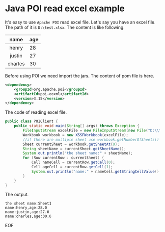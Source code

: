 # Java POI read excel example
It's easy to use `Apache POI` read excel file. Let's say you have an excel file. The path of it is `D:\test.xlsx`.
The content is like following.

|name   |age|
|:---:  |:--|
|henry  | 28|
|justin | 27|
|charles| 30|

Before using POI we need import the jars. The content of pom file is here.
```xml
<dependency>
    <groupId>org.apache.poi</groupId>
    <artifactId>poi-ooxml</artifactId>
    <version>3.15</version>
</dependency>
```
The code of reading excel file.
```java
public class POIClient {
    public static void main(String[] args) throws Exception {
        FileInputStream excelFile = new FileInputStream(new File("D:\\test.xlsx"));
        Workbook workbook = new XSSFWorkbook(excelFile);
        //if there are multiple sheet use workbook.getNumberOfSheets()
        Sheet currentSheet = workbook.getSheetAt(0);
        String sheetName = currentSheet.getSheetName();
        System.out.println("the sheet name:" + sheetName);
        for (Row currentRow : currentSheet) {
            Cell nameCell = currentRow.getCell(0);
            Cell ageCell = currentRow.getCell(1);
            System.out.println("name:" + nameCell.getStringCellValue() + ",age:" + ageCell.getNumericCellValue());
        }
    }
}
```
The output.
```
the sheet name:Sheet1
name:henry,age:28.0
name:justin,age:27.0
name:charles,age:30.0
```
EOF